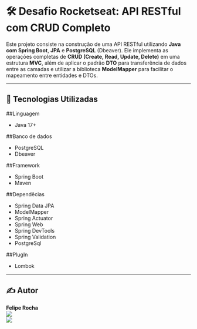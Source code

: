 # 🛠️ Desafio Rocketseat: API RESTful com CRUD Completo

Este projeto consiste na construção de uma API RESTful utilizando **Java com Spring Boot**, **JPA** e **PostgreSQL** (Dbeaver). Ele implementa as operações completas de **CRUD (Create, Read, Update, Delete)**
em uma estrutura **MVC**, além de aplicar o padrão **DTO** para transferência de dados entre as camadas e utilizar a biblioteca **ModelMapper** para facilitar o mapeamento entre entidades e DTOs.

---

## 🚀 Tecnologias Utilizadas

##Linguagem
- Java 17+

##Banco de dados
- PostgreSQL 
- Dbeaver

##Framework
- Spring Boot
- Maven
 
##Dependêcias
- Spring Data JPA
- ModelMapper
- Spring Actuator
- Spring Web
- Spring DevTools
- Spring Validation
- PostgreSql

##PlugIn
  - Lombok

---


  ## ✍️ Autor

<div align="left">

**Felipe Rocha**  
<a href="https://www.linkedin.com/in/fvalboeno/" target="_blank">
  <img src="https://img.shields.io/badge/-LinkedIn-%230077B5?style=for-the-badge&logo=linkedin&logoColor=white" />
</a>  
<a href="mailto:felipevalboeno@gmail.com">
  <img src="https://img.shields.io/badge/-felipevalboeno@gmail.com-blue?style=for-the-badge&logo=gmail&logoColor=white" />
</a>

</div>


